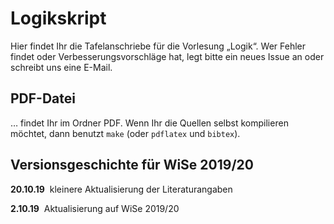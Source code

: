 # Logikskript
Hier findet Ihr die Tafelanschriebe für die Vorlesung „Logik“. Wer Fehler findet oder Verbesserungsvorschläge hat, legt bitte ein neues Issue an oder schreibt uns eine E-Mail.

## PDF-Datei

… findet Ihr im Ordner PDF. Wenn Ihr die Quellen selbst kompilieren möchtet, dann benutzt
<code>make</code> (oder
<code>pdflatex</code> und <code>bibtex</code>).

## Versionsgeschichte für WiSe 2019/20

**20.10.19**&nbsp; kleinere Aktualisierung der Literaturangaben

**2.10.19**&nbsp; Aktualisierung auf WiSe 2019/20
